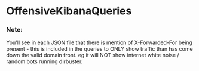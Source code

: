 # OffensiveKibanaQueries

### Note: ###
You'll see in each JSON file that there is mention of X-Forwarded-For being present - this is included in the queries to ONLY show traffic than has come down the valid domain front.  eg it will NOT show internet white noise / random bots running dirbuster.
